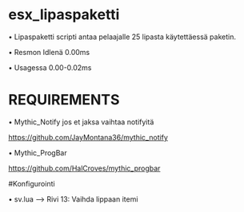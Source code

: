 # esx_lipaspaketti

• Lipaspaketti scripti antaa pelaajalle 25 lipasta käytettäessä paketin.

• Resmon Idlenä 0.00ms

• Usagessa 0.00-0.02ms

# REQUIREMENTS
• Mythic_Notify jos et jaksa vaihtaa notifyitä

https://github.com/JayMontana36/mythic_notify

• Mythic_ProgBar

https://github.com/HalCroves/mythic_progbar


#Konfigurointi

• sv.lua --> Rivi 13: Vaihda lippaan itemi
